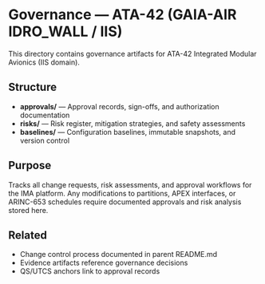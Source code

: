 # Governance — ATA-42 (GAIA-AIR IDRO_WALL / IIS)

This directory contains governance artifacts for ATA-42 Integrated Modular Avionics (IIS domain).

## Structure

- **approvals/** — Approval records, sign-offs, and authorization documentation
- **risks/** — Risk register, mitigation strategies, and safety assessments
- **baselines/** — Configuration baselines, immutable snapshots, and version control

## Purpose

Tracks all change requests, risk assessments, and approval workflows for the IMA platform. Any modifications to partitions, APEX interfaces, or ARINC-653 schedules require documented approvals and risk analysis stored here.

## Related

- Change control process documented in parent README.md
- Evidence artifacts reference governance decisions
- QS/UTCS anchors link to approval records
